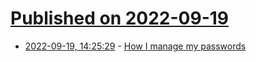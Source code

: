 # [Published on 2022-09-19](index.md)

* [2022-09-19, 14:25:29](https://lobste.rs/s/0tcmnr/how_i_manage_my_passwords) - [How I manage my passwords](https://bitspook.in/blog/how-i-manage-my-passwords/)
